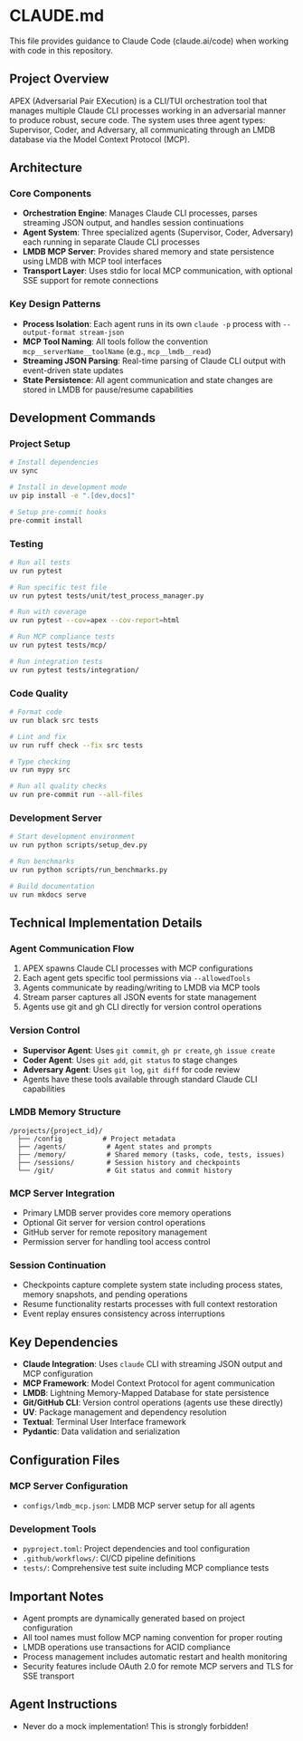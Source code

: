 # CLAUDE.md

This file provides guidance to Claude Code (claude.ai/code) when working with code in this repository.

## Project Overview

APEX (Adversarial Pair EXecution) is a CLI/TUI orchestration tool that manages multiple Claude CLI processes working in an adversarial manner to produce robust, secure code. The system uses three agent types: Supervisor, Coder, and Adversary, all communicating through an LMDB database via the Model Context Protocol (MCP).

## Architecture

### Core Components
- **Orchestration Engine**: Manages Claude CLI processes, parses streaming JSON output, and handles session continuations
- **Agent System**: Three specialized agents (Supervisor, Coder, Adversary) each running in separate Claude CLI processes
- **LMDB MCP Server**: Provides shared memory and state persistence using LMDB with MCP tool interfaces
- **Transport Layer**: Uses stdio for local MCP communication, with optional SSE support for remote connections

### Key Design Patterns
- **Process Isolation**: Each agent runs in its own `claude -p` process with `--output-format stream-json`
- **MCP Tool Naming**: All tools follow the convention `mcp__serverName__toolName` (e.g., `mcp__lmdb__read`)
- **Streaming JSON Parsing**: Real-time parsing of Claude CLI output with event-driven state updates
- **State Persistence**: All agent communication and state changes are stored in LMDB for pause/resume capabilities

## Development Commands

### Project Setup
```bash
# Install dependencies
uv sync

# Install in development mode
uv pip install -e ".[dev,docs]"

# Setup pre-commit hooks
pre-commit install
```

### Testing
```bash
# Run all tests
uv run pytest

# Run specific test file
uv run pytest tests/unit/test_process_manager.py

# Run with coverage
uv run pytest --cov=apex --cov-report=html

# Run MCP compliance tests
uv run pytest tests/mcp/

# Run integration tests
uv run pytest tests/integration/
```

### Code Quality
```bash
# Format code
uv run black src tests

# Lint and fix
uv run ruff check --fix src tests

# Type checking
uv run mypy src

# Run all quality checks
uv run pre-commit run --all-files
```

### Development Server
```bash
# Start development environment
uv run python scripts/setup_dev.py

# Run benchmarks
uv run python scripts/run_benchmarks.py

# Build documentation
uv run mkdocs serve
```

## Technical Implementation Details

### Agent Communication Flow
1. APEX spawns Claude CLI processes with MCP configurations
2. Each agent gets specific tool permissions via `--allowedTools`
3. Agents communicate by reading/writing to LMDB via MCP tools
4. Stream parser captures all JSON events for state management
5. Agents use git and gh CLI directly for version control operations

### Version Control
- **Supervisor Agent**: Uses `git commit`, `gh pr create`, `gh issue create`
- **Coder Agent**: Uses `git add`, `git status` to stage changes
- **Adversary Agent**: Uses `git log`, `git diff` for code review
- Agents have these tools available through standard Claude CLI capabilities

### LMDB Memory Structure
```
/projects/{project_id}/
  ├── /config          # Project metadata
  ├── /agents/          # Agent states and prompts
  ├── /memory/          # Shared memory (tasks, code, tests, issues)
  ├── /sessions/        # Session history and checkpoints
  └── /git/             # Git status and commit history
```

### MCP Server Integration
- Primary LMDB server provides core memory operations
- Optional Git server for version control operations
- GitHub server for remote repository management
- Permission server for handling tool access control

### Session Continuation
- Checkpoints capture complete system state including process states, memory snapshots, and pending operations
- Resume functionality restarts processes with full context restoration
- Event replay ensures consistency across interruptions

## Key Dependencies

- **Claude Integration**: Uses `claude` CLI with streaming JSON output and MCP configuration
- **MCP Framework**: Model Context Protocol for agent communication
- **LMDB**: Lightning Memory-Mapped Database for state persistence
- **Git/GitHub CLI**: Version control operations (agents use these directly)
- **UV**: Package management and dependency resolution
- **Textual**: Terminal User Interface framework
- **Pydantic**: Data validation and serialization

## Configuration Files

### MCP Server Configuration
- `configs/lmdb_mcp.json`: LMDB MCP server setup for all agents

### Development Tools
- `pyproject.toml`: Project dependencies and tool configuration
- `.github/workflows/`: CI/CD pipeline definitions
- `tests/`: Comprehensive test suite including MCP compliance tests

## Important Notes

- Agent prompts are dynamically generated based on project configuration
- All tool names must follow MCP naming convention for proper routing
- LMDB operations use transactions for ACID compliance
- Process management includes automatic restart and health monitoring
- Security features include OAuth 2.0 for remote MCP servers and TLS for SSE transport

## Agent Instructions

- Never do a mock implementation! This is strongly forbidden!